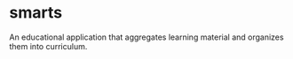 smarts
======

An educational application that aggregates learning material and organizes them into curriculum.